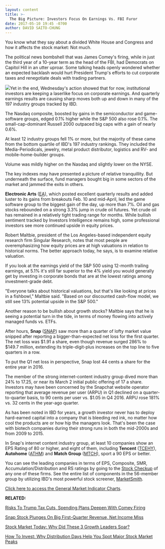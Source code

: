 ```yaml
---
layout: content
title: >-
  The Big Picture: Investors Focus On Earnings Vs. FBI Furor
date: 2017-05-10 19:45 -0700
author: DAVID SAITO-CHUNG
---
```









You know what they say about a divided White House and Congress and how it affects the stock market: Not much.


The political news bombshell that was James Comey's firing, while in just the third year of a 10-year term as the head of the FBI, had Democrats on Capitol Hill in an utter uproar. Some talking heads openly wondered whether an expected backlash would hurt President Trump's efforts to cut corporate taxes and renegotiate deals with trading partners.


![](https://www.investors.com/wp-content/uploads/2017/05/MP051017-176x300.png)Yet in the end, Wednesday's action showed that for now, institutional investors are keeping a laserlike focus on corporate earnings. And quarterly earnings results are causing sharp moves both up and down in many of the 197 industry groups tracked by IBD.


The Nasdaq composite, boosted by gains in the semiconductor and game-software groups, edged 0.1% higher while the S&P 500 also rose 0.1%. The small-cap-dominant Russell 2000 outpaced big caps with a gain of nearly 0.6%.


At least 12 industry groups fell 1% or more, but the majority of these came from the bottom quartile of IBD's 197 industry rankings. They included the Media-Periodicals, jewelry, metal product distributor, logistics and RV- and mobile-home-builder groups.


Volume was mildly higher on the Nasdaq and slightly lower on the NYSE.


The key indexes may have presented a picture of relative tranquillity. But underneath the surface, fund managers bought big in some sectors of the market and jammed the exits in others.


**Electronic Arts** ([EA](https://research.investors.com/quote.aspx?symbol=EA)), which posted excellent quarterly results and added luster to its gains from breakouts Feb. 10 and mid-April, led the game software group to the biggest gain of the day, up more than 7%. Oil and gas stocks rebounded on a strong 3.3% jump in crude oil futures. Yet crude oil has remained in a relatively tight trading range for months.
While bullish sentiment tracked by Investors Intelligence remains high, some professional investors see more continued upside in equity prices.


Robert Maltbie, president of the Los Angeles-based independent equity research firm Singular Research, notes that most people are overemphasizing how equity prices are at high valuations in relation to historical norms. The better approach today, he says, is to examine relative valuation.


If you look at the earnings yield of the S&P 500 using 12-month trailing earnings, at 5.1% it's still far superior to the 4% yield you would generally get by investing in corporate bonds that are at the lowest ratings among investment-grade debt.


"Everyone talks about historical valuations, but that's like looking at prices in a fishbowl," Maltbie said. "Based on our discounted cash-flow model, we still see 13% potential upside in the S&P 500."


Another reason to be bullish about growth stocks? Maltbie says that he is seeing a potential turn in the tide, in terms of money flowing into actively managed funds vs. ETFs.


After hours, **Snap** ([SNAP](https://research.investors.com/quote.aspx?symbol=SNAP)) saw more than a quarter of lofty market value snipped after reporting a bigger-than-expected net loss for the first quarter. The net loss was $1.91 a share, even though revenue surged 286% to $149.7 million, extending its triple-digit-plus increases on the top line to five quarters in a row.


To put the Q1 net loss in perspective, Snap lost 44 cents a share for the entire year in 2016.


The member of the strong internet-content industry group dived more than 24% to 17.25, or near its March 2 initial public offering of 17 a share. Investors may have been concerned by the Snapchat website operator reporting that average revenue per user (ARPU) in Q1 declined on a quarter-to-quarter basis, to 90 cents per user vs. $1.05 in Q4 2016. ARPU rose 181% vs. 32 cents in the year-ago quarter.


As has been noted in IBD for years, a growth investor never has to deploy hard-earned capital into a company that is bleeding red ink, no matter how cool the products are or how hip the managers look. That's been the case with biotech companies during their strong runs in both the mid-2000s and from 2009 to 2015.


In Snap's internet content industry group, at least 10 companies show an EPS Rating of 80 or higher, and eight of them, including **Tencent** ([TCEHY](https://research.investors.com/quote.aspx?symbol=TCEHY)), **Autohome** ([ATHM](https://research.investors.com/quote.aspx?symbol=ATHM)) and **Match Group** ([MTCH](https://research.investors.com/quote.aspx?symbol=MTCH)), sport a 90 EPS or better.


You can see the leading companies in terms of EPS, Composite, SMR, Accumulation/Distribution and RS ratings by going to the [Stock Checkup](http://research.investors.com/stock-checkup/nyse-snap-inc-cl-a-snap.aspx) of any one of these firms. See the entire list of components in the 56-member group by utilizing IBD's most powerful stock screener, [MarketSmith](http://shop.investors.com/offer/splashresponsive.aspx?id=mssharpen-fixed&src=A012BF2).


[Click here to access the General Market Indicator Charts](https://www.investors.com/wp-content/uploads/2017/05/IBD1005163601GMI.pdf).


**RELATED:**


[Risks To Trump Tax Cuts, Spending Plans Deepen With Comey Firing](https://www.investors.com/politics/policy-analysis/risks-to-trump-fiscal-plans-deepen-with-comey-firing/) 


[Snap Stock Plunges On Big First-Quarter Revenue, Net Income Miss](https://www.investors.com/news/technology/snap-reports-first-quarter-2017-earnings/)


[Stock Market Today: Why Did These 3 Growth Leaders Soar?](https://www.investors.com/market-trend/stock-market-today/stocks-cut-losses-snap-falls-quietly-can-you-buy-nvidia-now/)


[How To Invest: Why Distribution Days Help You Spot Major Stock Market Peaks](https://www.investors.com/how-to-invest/investors-corner/how-do-you-spot-a-major-market-top-easy-look-for-heavy-distribution/)




